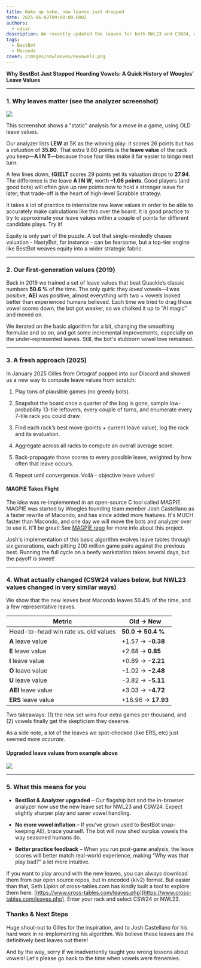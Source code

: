 ```yaml
---
title: Wake up babe, new leaves just dropped
date: 2025-06-02T09:00:00.000Z
authors:
  - cesar
description: We recently updated the leaves for both NWL23 and CSW24, with more to come in the future. Read more about our new, more accurate methodology here!
tags:
  - BestBot
  - Macondo
cover: /images/newleaves/ewvowels.png
---
```


**Why BestBot Just Stopped Hoarding Vowels: A Quick History of Woogles’ Leave Values**

---

### 1. Why leaves matter (see the analyzer screenshot)

![](/images/newleaves/analyzer.png)

This screenshot shows a "static" analysis for a move in a game, using OLD leave values.


Our analyzer lists **LEW** at 5K as the winning play: it *scores* 26 points but has a *valuation* of **35.80**.
That extra 9.80 points is the **leave value** of the rack you keep—**A I N T**—because those four tiles make it far easier to bingo next turn.

A few lines down, **(G)ELT** scores 29 points yet its valuation drops to **27.94**. The difference is the leave **A I N W**, worth **–1.06 points**. Good players (and good bots) will often give up raw points now to hold a stronger leave for later; that trade-off is the heart of high-level Scrabble strategy.

It takes a lot of practice to internalize raw leave values in order to be able to accurately make calculations like this over the board. It is good practice to try to approximate your leave values within a couple of points for different candidate plays. Try it!

Equity is only part of the puzzle. A bot that single-mindedly chases valuation - HastyBot, for instance - can be fearsome, but a top-tier engine like BestBot weaves equity into a wider strategic fabric.

---

### 2. Our first-generation values (2019)

Back in 2019 we trained a set of leave values that beat Quackle’s classic numbers **50.6 %** of the time. The only quirk: they *loved* vowels—**I** was positive, **AEI** was positive, almost everything with two + vowels looked better than experienced humans believed. Each time we tried to drag those vowel scores down, the bot got weaker, so we chalked it up to “AI magic” and moved on.

We iterated on the basic algorithm for a bit, changing the smoothing formulae and so on, and got some incremental improvements, especially on the under-represented leaves. Still, the bot's stubborn vowel love remained.


---

### 3. A fresh approach (2025)

In January 2025 Gilles from Ortograf popped into our Discord and showed us a new way to compute leave values from scratch:

1. Play tons of plausible games (no greedy bots).

2. Snapshot the board once a quarter of the bag is gone, sample low-probability 13-tile leftovers, every couple of turns, and enumerate every 7-tile rack you could draw.

3. Find each rack’s best move (points + current leave value), log the rack and its evaluation.

4. Aggregate across all racks to compute an overall average score.

5. Back-propagate those scores to every possible leave, weighted by how often that leave occurs.

6. Repeat until convergence. Voilà - objective leave values!


#### MAGPIE Takes Flight

The idea was re-implemented in an open-source C tool called MAGPIE. MAGPIE was started by Woogles founding team member Josh Castellano as a faster rewrite of Macondo, and has since added more features. It's MUCH faster than Macondo, and one day we will move the bots and analyzer over to use it. It'll be great! See [MAGPIE repo](https://github.com/jvc56/MAGPIE) for more info about this project.

Josh's implementation of this basic algorithm evolves leave tables through six generations, each pitting 200 million game pairs against the previous best. Running the full cycle on a beefy workstation takes several days, but the payoff is sweet!

---

### 4. What actually changed (CSW24 values below, but NWL23 values changed in very similar ways)

We show that the new leaves beat Macondo leaves 50.4% of the time, and a few representative leaves.

| Metric                               | Old → New           |
| ------------------------------------ | ------------------- |
| Head-to-head win rate vs. old values | **50.0 → 50.4 %**   |
| **A** leave value                    | +1.57  →  **-0.38** |
| **E** leave value                    | +2.68  → **0.85**   |
| **I** leave value                    | +0.89 → **-2.21**   |
| **O** leave value                    | -1.02 → **-2.48**   |
| **U** leave value                    | -3.82 → **-5.11**   |
| **AEI** leave value                  | +3.03 → **-4.72**   |
| **ERS** leave value                  | +16.96 → **17.93**  |

Two takeaways: (1) the new set wins four extra games per thousand, and (2) vowels finally get the skepticism they deserve.

As a side note, a lot of the leaves we spot-checked (like ERS, etc) just seemed more _accurate_.

#### Upgraded leave values from example above

![](/images/newleaves/analyzer_after.png)


---

### 5. What this means for you

- **BestBot & Analyzer upgraded** – Our flagship bot and the in-browser analyzer now use the new leave set for NWL23 and CSW24. Expect slightly sharper play and saner vowel handling.

- **No more vowel inflation** – If you’ve grown used to BestBot snap-keeping AEI, brace yourself. The bot will now shed surplus vowels the way seasoned humans do.

- **Better practice feedback** – When you run post-game analysis, the leave scores will better match real-world experience, making “Why was that play bad?” a lot more intuitive.

If you want to play around with the new leaves, you can always download them from our open source repos, but in encoded (klv2) format. But easier than that, Seth Lipkin of cross-tables.com has kindly built a tool to explore them here: [https://www.cross-tables.com/leaves.php](https://www.cross-tables.com/leaves.php). Enter your rack and select CSW24 or NWL23.

### Thanks & Next Steps

Huge shout-out to Gilles for the inspiration, and to Josh Castellano for his hard work in re-implementing his algorithm. We believe these leaves are the definitively best leaves out there!

And by the way, sorry if we inadvertently taught you wrong lessons about vowels! Let's please go back to the time when vowels were frenemies.
